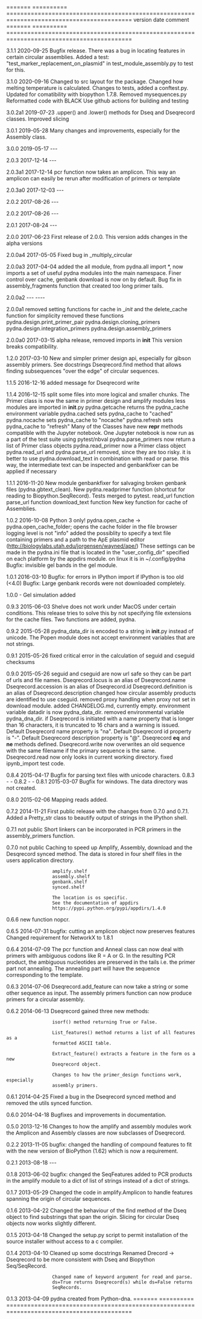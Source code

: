 =======   ========== ==========================================================================================
version   date       comment
=======   ========== ==========================================================================================

3.1.1     2020-09-25 Bugfix release. There was a bug in locating features in certain circular assemblies.
                     Added a test: "test_marker_replacement_on_plasmid" in test_module_assembly.py to
                     test for this.

3.1.0     2020-09-16 Changed to src layout for the package. Changed how melting temperature is calculated.
                     Changes to tests, added a conftest.py. Updated for comatibility with biopython 1.7.8.
                     Removed mysequences.py
                     Reformatted code with BLACK
                     Use github actions for building and testing


3.0.2a1   2019-07-23 .upper() and .lower() methods for Dseq and Dseqrecord classes. Improved slicing

3.0.1     2019-05-28 Many changes and improvements, especially for the Assembly class.

3.0.0     2019-05-17 ---

2.0.3     2017-12-14 ---

2.0.3a1   2017-12-14 pcr function now takes an amplicon. This way an amplicon can easily be rerun after
                     modification of primers or template

2.0.3a0   2017-12-03 ---

2.0.2     2017-08-26 ---

2.0.2     2017-08-26 ---

2.0.1     2017-08-24 ---

2.0.0     2017-06-23 First release of 2.0.0. This version adds changes in the alpha versions

2.0.0a4   2017-05-05 Fixed bug in _multiply_circular

2.0.0a3   2017-04-04 added the all module, from pydna.all import *, now imports a set of useful pydna modules
                     into the main namespace.
                     Finer control over cache, genbank download is now on by default.
                     Bug fix in assembly_fragments function that created too long primer tails.

2.0.0a2   ---        ----


2.0.0a1              removed setting functions for cache in __init_ and the delete_cache function for simplicity
                     removed these functions
                     pydna.design.print_primer_pair
                     pydna.design.cloning_primers
                     pydna.design.integration_primers
                     pydna.design.assembly_primers

2.0.0a0   2017-03-15 alpha release, removed imports in __init__
                     This version breaks compatibility.

1.2.0     2017-03-10 New and simpler primer design api, especially for gibson assembly primers. See docstrings
                     Dseqrecord.find method that allows finding subsequences "over the edge" of circular
                     sequences.

1.1.5     2016-12-16 added message for Dseqrecord write

1.1.4     2016-12-15 split some files into more logical and smaller chunks.
                     The Primer class is now the same in primer design and amplify modules
                     less modules are imported in __init__.py
                     pydna.getcache returns the pydna_cache environment variable
                     pydna.cached sets pydna_cache to "cached"
                     pydna.nocache sets pydna_cache to "nocache"
                     pydna.refresh sets pydna_cache to "refresh"
                     Many of the Classes have new __repr__ methods compatible with the Jupyter notebook.
                     One Jupyter notebook is now run as a part of the test suite using pytest/nbval
                     pydna.parse_primers now return a list of Primer class objects
                     pydna.read_primer now a Primer class object
                     pydna.read_url and pydna.parse_url removed, since they are too risky.
                     it is better to use pydna.download_text in combination with read or parse.
                     this way, the intermediate text can be inspected and genbankfixer can be applied if
                     necessary

1.1.1     2016-11-20 New module genbankfixer for salvaging broken genbank files (pydna.gbtext_clean).
                     New pydna.readprimer function (shortcut for reading to Biopython.SeqRecord).
                     Tests merged to pytest.
                     read_url function
                     parse_url function
                     download_text function
                     New key function for cache of Assemblies.

1.0.2     2016-10-08 Python 3 only!
                     pydna.open_cache -> pydna.open_cache_folder; opens the cache folder in the file browser
                     logging level is not "info"
                     added the possiblity to specify a text file containing primers and
                     a path to the ApE plasmid editor (http://biologylabs.utah.edu/jorgensen/wayned/ape/)
                     These settings can be made in the pydna.ini file that is located in the
                     "user_config_dir" specified on each platform by the appdirs module.
                     on linux it is in ~/.config/pydna
                     Bugfix: invisible gel bands in the gel module.

1.0.1     2016-03-10 Bugfix: for errors in IPython import if IPython is too old (<4.0)
                     Bugfix: Large genbank records were not downloaded completely.

1.0.0     -          Gel simulation added

0.9.3     2015-06-03 Shelve does not work under MacOS under certain conditions.
                     This release tries to solve this by not specifying file extensions
                     for the cache files. Two functions are added, pydna.

0.9.2     2015-05-28 pydna_data_dir is encoded to a string in __init__.py instead of
                     unicode. The Popen module does not accept environment variables that
                     are not strings.

0.9.1     2015-05-26 fixed critical error in the calculation of seguid and cseguid
                     checksums

0.9.0     2015-05-26 seguid and cseguid are now url safe so they can be part of urls and
                     file names.
                     Dseqrecord.locus is an alias of Dseqrecord.name
                     Dseqrecord.accession is an alias of Dseqrecord.id
                     Dseqrecord.definition is an alias of Dseqrecord.description
                     changed how circular assembly products are identified to use cseguid.
                     removed proxy handling when proxy not set in download module.
                     added CHANGELOG.md, currently empty.
                     environment variable datadir is now pydna_data_dir.
                     removed environmental variable pydna_dna_dir.
                     if Dseqrecord is initiated with a name property that is longer than
                     16 characters, it is truncated to 16 chars and a warning is issued.
                     Default Dseqrecord name property is "na".
                     Default Dseqrecord id property is "-".
                     Default Dseqrecord description property is "@".
                     Dseqrecord __eq__ and __ne__ methods defined.
                     Dseqrecord.write now overwrites an old sequence with the same
                     filename if the primary sequence is the same.
                     Dseqrecord.read now only looks in current working directory.
                     fixed ipynb_import test code.

0.8.4     2015-04-17 Bugfix for parsing text files with unicode characters.
0.8.3     -          -
0.8.2     -          -
0.8.1     2015-03-07 Bugfix for windows. The data directory was not created.

0.8.0	  2015-02-06 Mapping reads added.

0.7.2	  2014-11-21 First public release with the changes from 0.7.0 and 0.7.1.
					 Added a Pretty_str class to beautify output of strings in
					 the IPython shell.

0.7.1     not public Short linkers can be incorporated in PCR primers in the
                     assembly_primers function.

0.7.0     not public Caching to speed up Amplify, Assembly, download and the
                     Desqrecord synced method. The data is stored in four shelf
                     files in the users application directory.

                     amplify.shelf
                     assembly.shelf
                     genbank.shelf
                     synced.shelf

                     The location is os specific.
                     See the documentation of appdirs
                     https://pypi.python.org/pypi/appdirs/1.4.0

0.6.6                new function nopcr.

0.6.5     2014-07-31 bugfix: cutting an amplicon object now preserves features
                     Changed requirement for NetworkX to 1.8.1

0.6.4     2014-07-09 The pcr function and Anneal class can now deal with primers
                     with ambiguous codons like R = A or G. In the resulting PCR
                     product, the ambiguous nucleotides are preserved in the tails
                     i.e. the primer part not annealing. The annealing part will
                     have the sequence corresponding to the template.

0.6.3     2014-07-06 Dseqrecord.add_feature can now take a string or some other
                     sequence as input. The assembly primers function can now produce
                     primers for a circular assembly.

0.6.2     2014-06-13 Dseqrecord gained three new methods:

                     isorf() method returning True or False.

                     List_features() method returns a list of all features as a
                     formatted ASCII table.

                     Extract_feature() extracts a feature in the form os a new
                     Dseqrecord object.

                     Changes to how the primer_design functions work, especially
                     assembly primers.

0.6.1     2014-04-25 Fixed a bug in the Dseqrecord synced method and removed the
                     utils synced function.

0.6.0     2014-04-18 Bugfixes and improvements in documentation.

0.5.0     2013-12-16 Changes to how the amplify and assembly modules work
                     the Amplicon and Assembly classes are now subclasses of
                     Dseqrecord.

0.2.2     2013-11-05 bugfix: changed the handling of compound features
                     to fit with the new version of BioPython (1.62) which is
                     now a requirement.

0.2.1     2013-08-18 ---

0.1.8     2013-06-02 bugfix: changed the SeqFeatures added to PCR products in the
                     amplify module to a dict of list of strings instead of
                     a dict of strings.

0.1.7     2013-05-29 Changed the code in amplify.Amplicon to handle features
                     spanning the origin of circular sequences.

0.1.6     2013-04-22 Changed the behaviour of the find method of the Dseq object
                     to find substrings that span the origin. Slicing for circular
                     Dseq objects now works slightly different.

0.1.5     2013-04-18 Changed the setup.py script to permit installation
                     of the source installer without access to a c compiler.

0.1.4     2013-04-10 Cleaned up some docstrings
                     Renamed Drecord -> Dseqrecord to be more consistent with
                     Dseq and Biopython Seq/SeqRecord.

                     Changed name of keyword argument for read and parse.
                     ds=True returns Dseqrecord(s) while ds=False returns
                     SeqRecords.

0.1.3     2013-04-09 pydna created from Python-dna.
=======   ========== ==========================================================================================
